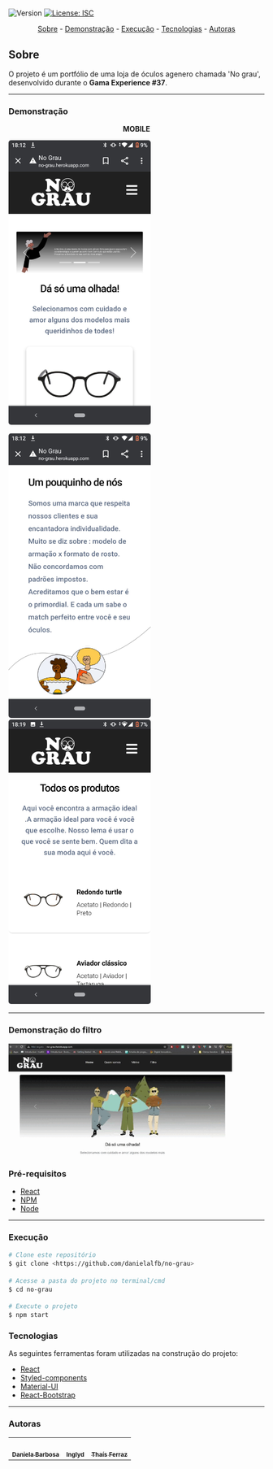 <h1 align="center"></h1>

<p>
  <img alt="Version" src="https://img.shields.io/badge/version-1.0.0-blue.svg?cacheSeconds=2592000" />
  <a href="#" target="_blank">
    <img alt="License: ISC" src="https://img.shields.io/badge/License-ISC-yellow.svg" />
  </a>
</p>

<p align="center">
 <a href="#sobre">Sobre</a> -
 <a href="#demonstração">Demonstração</a> -
 <a href="#execução">Execução</a> -
 <a href="#tecnologias">Tecnologias</a> -
 <a href="#autoras">Autoras</a> 
</p>

## Sobre

O projeto é um portfólio de uma loja de óculos agenero chamada 'No grau', desenvolvido durante o **Gama Experience #37**. 

---
### **Demonstração**

<p align="center"><b> MOBILE </b></p>

<div float="left">
  <img src="/src/assets/images/home.jpeg" width="280" style="border-radius: 5px" height="560" alt="Demonstração do PWA"> 
 
  <img  src="/src/assets/images/quemsomos.jpeg" width="280" style="border-radius: 5px" height="560" alt="Demonstração do PWA"> <img src="/src/assets/images/vitrine.jpeg" width="280" style="border-radius: 5px" height="560" alt="Demonstração do PWA"> 
</div>

---
### **Demonstração do filtro**

<div>
<img height="220px" width="440" alt="GIF" src="/src/assets/images/filtro.gif">

</div>

### Pré-requisitos

<!--ts-->
 * <a target="_blank" href="https://reactjs.org">React</a> 
 * <a target="_blank" href="https://npmjs.com/">NPM</a> 
 * <a target="_blank" href="https://nodejs.org/pt-br/">Node</a> 
 <!--te-->
---
### **Execução**

```bash
# Clone este repositório
$ git clone <https://github.com/danielalfb/no-grau>

# Acesse a pasta do projeto no terminal/cmd
$ cd no-grau

# Execute o projeto
$ npm start

```

### **Tecnologias**

As seguintes ferramentas foram utilizadas na construção do projeto:

- [React](https://reactjs.org/)
- [Styled-components](https://styled-components.com/)
- [Material-UI](https://material-ui.com/)
- [React-Bootstrap](https://react-bootstrap.github.io/)


---
### **Autoras**
<table>
  <tr>
    <td align="center"><a href="https://github.com/danielalfb"><img src="https://avatars.githubusercontent.com/u/47404519?v=4" width="100px;" alt=""/><br /><sub><b>Daniela Barbosa</b></sub></a><br />
    <td align="center"><a href="https://github.com/inglyd"><img src="https://avatars.githubusercontent.com/u/33432680?v=4" width="100px;" alt=""/><br /><sub><b>Inglyd</b></sub></a><br />
    <td align="center"><a href="https://github.com/thatzfer"><img src="https://avatars.githubusercontent.com/u/72307122?v=4" width="100px;" alt=""/><br /><sub><b>Thaís Ferraz</b></sub></a><br />
